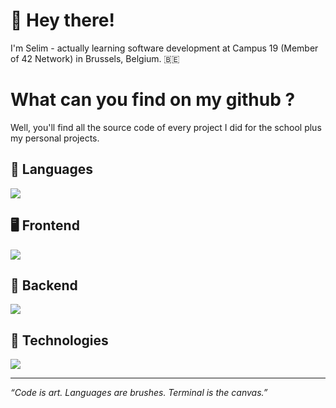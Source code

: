 # 👋 Hey there!

I'm Selim - actually learning software development at Campus 19 (Member of 42 Network) in Brussels, Belgium. 🇧🇪

# What can you find on my github ?

Well, you'll find all the source code of every project I did for the school plus my personal projects.

## 🧬 Languages

[![](https://skillicons.dev/icons?i=bash,c,cpp,go,java,python,javascript,typescript,html,css)](https://skillicons.dev)

## 🖥 Frontend

[![](https://skillicons.dev/icons?i=react,vite,remix,next,tailwindcss)](https://skillicons.dev)

## 💾 Backend

[![](https://skillicons.dev/icons?i=spring,django,express,postgresql,prisma,redis)](https://skillicons.dev)

## 🫆 Technologies

[![](https://skillicons.dev/icons?i=vscode,nodejs,pnpm,nginx,git,github,aws,docker,apple,debian,kali)](https://skillicons.dev)

---

*“Code is art. Languages are brushes. Terminal is the canvas.”*
